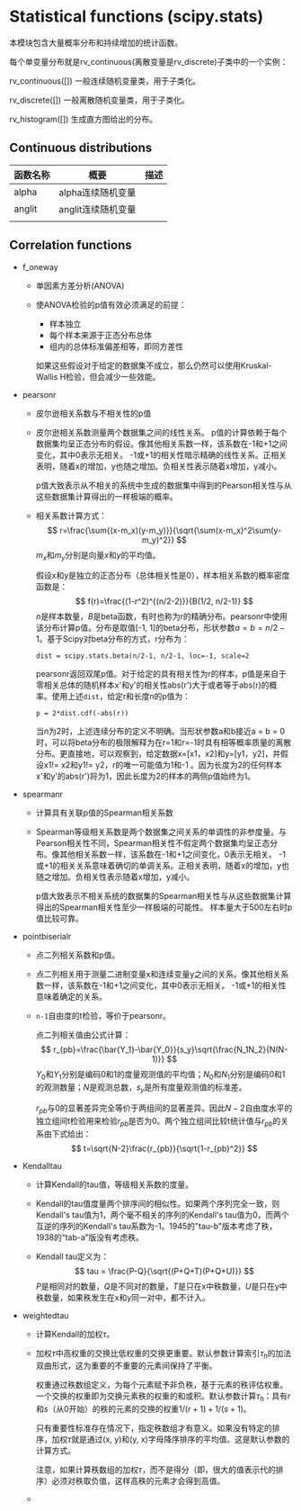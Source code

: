 # Statistical functions (scipy.stats)

本模块包含大量概率分布和持续增加的统计函数。

每个单变量分布就是rv_continuous(离散变量是rv_discrete)子类中的一个实例：

rv_continuous([])	一般连续随机变量类，用于子类化。

rv_discrete([])	一般离散随机变量类，用于子类化。

rv_histogram([])	生成直方图给出的分布。

## Continuous distributions

| 函数名称 | 概要               | 描述 |
| :------- | ------------------ | ---- |
| alpha    | alpha连续随机变量  |      |
| anglit   | anglit连续随机变量 |      |
|          |                    |      |







## Correlation functions

- f_oneway

  - 单因素方差分析(ANOVA)

  - 使ANOVA检验的p值有效必须满足的前提：

    - 样本独立
    - 每个样本来源于正态分布总体
    - 组内的总体标准偏差相等，即同方差性

    如果这些假设对于给定的数据集不成立，那么仍然可以使用Kruskal-Wallis H检验，但会减少一些效能。

- pearsonr

  - 皮尔逊相关系数与不相关性的p值

  - 皮尔逊相关系数测量两个数据集之间的线性关系。 p值的计算依赖于每个数据集均呈正态分布的假设。像其他相关系数一样，该系数在-1和+1之间变化，其中0表示无相关。 -1或+1的相关性暗示精确的线性关系。正相关表明，随着x的增加，y也随之增加。负相关性表示随着x增加，y减小。

    p值大致表示从不相关的系统中生成的数据集中得到的Pearson相关性与从这些数据集计算得出的一样极端的概率。

  - 相关系数计算方式：
    $$
    r=\frac{\sum{(x-m_x)(y-m_y)}}{\sqrt{\sum(x-m_x)^2\sum(y-m_y)^2}}
    $$
    $m_x$和$m_y$分别是向量$x$和$y$的平均值。

    假设x和y是独立的正态分布（总体相关性是0），样本相关系数的概率密度函数是：
    $$
    f(r)=\frac{(1-r^2)^{(n/2-2)}}{B(1/2, n/2-1)}
    $$
    $n$是样本数量，$B$是beta函数，有时也称为r的精确分布。pearsonr中使用该分布计算p值。分布是取值[-1, 1]的beta分布，形状参数$a=b=n/2-1$。基于Scipy对beta分布的方式，r分布为：

    ```dist = scipy.stats.beta(n/2-1, n/2-1, loc=-1, scale=2```

    pearsonr返回双尾p值。对于给定的具有相关性为r的样本，p值是来自于零相关总体的随机样本x'和y'的相关性abs(r')大于或者等于abs(r)的概率。使用上述`dist`，给定r和长度n的p值为：

    ```p = 2*dist.cdf(-abs(r))```

    当n为2时，上述连续分布的定义不明确。当形状参数a和b接近a = b = 0时，可以将beta分布的极限解释为在r=1和r=-1时具有相等概率质量的离散分布。更直接地，可以观察到，给定数据x=[x1，x2]和y=[y1，y2]，并假设x1!= x2和y1!= y2，r的唯一可能值为1和-1 。因为长度为2的任何样本x'和y'的abs(r')将为1，因此长度为2的样本的两侧p值始终为1。

- spearmanr

  - 计算具有关联p值的Spearman相关系数

  - Spearman等级相关系数是两个数据集之间关系的单调性的非参度量。与Pearson相关性不同，Spearman相关性不假定两个数据集均呈正态分布。像其他相关系数一样，该系数在-1和+1之间变化，0表示无相关。 -1或+1的相关关系意味着确切的单调关系。正相关表明，随着x的增加，y也随之增加。负相关性表示随着x增加，y减小。

    p值大致表示不相关系统的数据集的Spearman相关性与从这些数据集计算得出的Spearman相关性至少一样极端的可能性。 样本量大于500左右时p值比较可靠。

- pointbiserialr

  - 点二列相关系数和p值。

  - 点二列相关用于测量二进制变量x和连续变量y之间的关系。像其他相关系数一样，该系数在-1和+1之间变化，其中0表示无相关。 -1或+1的相关性意味着确定的关系。

  - `n-1`自由度的t检验，等价于pearsonr。

    点二列相关值由公式计算：
    $$
    r_{pb}=\frac{\bar{Y_1}-\bar{Y_0}}{s_y}\sqrt{\frac{N_1N_2}{N(N-1)}}
    $$
    $Y_0$和$Y_1$分别是编码0和1的度量观测值的平均值；$N_0$和$N_1$分别是编码0和1的观测数量；$N$是观测总数，$s_y$是所有度量观测值的标准差。

    $r_{pb}$与0的显著差异完全等价于两组间的显著差异。因此$N-2$自由度水平的独立组间t检验用来检验$r_{pb}$是否为0。两个独立组间比较t统计值与$r_{pb}$的关系由下式给出：
    $$
    t=\sqrt{N-2}\frac{r_{pb}}{\sqrt{1-r_{pb}^2}}
    $$

- Kendalltau

  - 计算Kendall的tau值，等级相关系数的度量。

  - Kendall的tau值度量两个排序间的相似性。如果两个序列完全一致，则Kendall's tau值为1，两个毫不相关的序列的Kendall's tau值为0，而两个互逆的序列的Kendall's tau系数为-1。1945的"tau-b"版本考虑了秩，1938的“tab-a”版没有考虑秩。

  - Kendall tau定义为：
    $$
    tau = \frac{P-Q}{\sqrt{(P+Q+T)(P+Q+U)}}
    $$
    $P$是相同对的数量，$Q$是不同对的数量，$T$是只在x中秩数量，$U$是只在y中秩数量，如果秩发生在x和y同一对中，都不计入。

- weightedtau

  - 计算Kendall的加权$\tau$。

  - 加权$\tau$中高权重的交换比低权重的交换更重要。默认参数计算索引$\tau_h$的加法双曲形式，这为重要的不重要的元素间保持了平衡。

    权重通过秩数组定义，为每个元素赋予非负秩，基于元素的秩评估权重。一个交换的权重即为交换元素秩的权重的和或积。默认参数计算$\tau_h$：具有$r$和$s$（从0开始）的秩的元素的交换的权重$1/(r+1)+1/(s+1)$。

    只有重要性标准存在情况下，指定秩数组才有意义。如果没有特定的排序，加权$\tau$就是通过(x, y)和(y, x)字母降序排序的平均值。这是默认参数的计算方式。

    注意，如果计算秩数组的加权$\tau$，而不是得分（即，很大的值表示代的排序）必须对秩取负值，这样高秩的元素才会得到高值。

  - 

  


